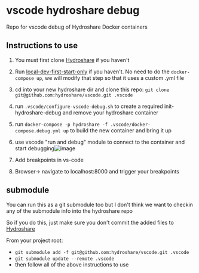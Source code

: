 # vscode hydroshare debug

Repo for vscode debug of Hydroshare Docker containers

## Instructions to use
1. You must first clone [Hydroshare](https://github.com/hydroshare/hydroshare) if you haven't
2. Run [local-dev-first-start-only](https://github.com/hydroshare/hydroshare/blob/develop/local-dev-first-start-only.sh) if you haven't. No need to do the `docker-compose up`, we will modify that step so that it uses a custom .yml file
3. cd into your new hydroshare dir and clone this repo: `git clone git@github.com:hydroshare/vscode.git .vscode`
4. run `.vscode/configure-vscode-debug.sh` to create a required init-hydroshare-debug and remove your hydroshare container
6. run `docker-compose -p hydroshare -f .vscode/docker-compose.debug.yml up` to build the new container and bring it up
7. use vscode "run and debug" module to connect to the container and start debugging![image](https://user-images.githubusercontent.com/17934193/208769548-051c49d0-52e1-40f6-968b-ca863a1b385f.png)

9. Add breakpoints in vs-code
10. Browser-> navigate to localhost:8000 and trigger your breakpoints

## submodule
You can run this as a git submodule too but I don't think we want to checkin any of the submodule info into the hydroshare repo

So if you do this, just make sure you don't commit the added files to [Hydroshare](https://github.com/hydroshare/hydroshare)

From your project root:
- `git submodule add -f git@github.com:hydroshare/vscode.git .vscode`
- `git submodule update --remote .vscode`
- then follow all of the above instructions to use
